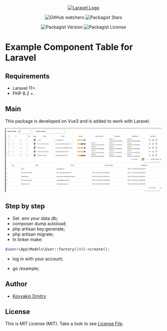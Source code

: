 

<p align="center"><a href="https://laravel.com" target="_blank"><img src="https://raw.githubusercontent.com/laravel/art/master/logo-lockup/5%20SVG/2%20CMYK/1%20Full%20Color/laravel-logolockup-cmyk-red.svg" width="400" alt="Laravel Logo"></a></p>

<p align="center">

<div style="text-align: center;">

![GitHub watchers](https://img.shields.io/github/watchers/kovyakin/components)
![Packagist Stars](https://img.shields.io/packagist/stars/kovyakin/components)

![Packagist Version](https://img.shields.io/packagist/v/kovyakin/components)
![Packagist License](https://img.shields.io/packagist/l/kovyakin/components)

</div>

# Example Component Table for Laravel

## Requirements
- Laravel 11+.
- PHP 8.2 +.

## Main
This package is developed on Vue3
and is added to work with Laravel.


<img src="https://github.com/kovyakin/components/blob/master/docs/images/1.png" alt="image">

## Step by step

- Set .env your data db;
- composer dump autoload;
- php artisan key:generate;
- php artisan migrate;
- In tinker make:

```php
$user=\App\Models\User::factory(100)->create();
```
- log in with your account;

- go /example;



## Author

- [Kovyakin Dmitry](https://github.com/kovyakin)

## License

This is MIT License (MIT). Take a look to see [License File](LICENSE.md).



